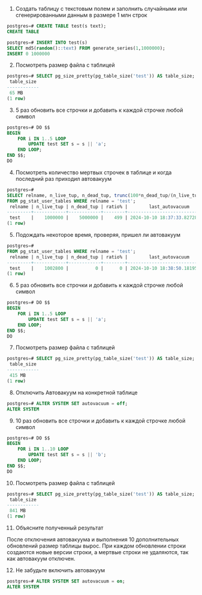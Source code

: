 1. Создать таблицу с текстовым полем и заполнить случайными или сгенерированными
данным в размере 1 млн строк

```sql
postgres=# CREATE TABLE test(s text);
CREATE TABLE

postgres=# INSERT INTO test(s)
SELECT md5(random()::text) FROM generate_series(1,1000000);
INSERT 0 1000000
```

2. Посмотреть размер файла с таблицей

```sql
postgres=# SELECT pg_size_pretty(pg_table_size('test')) AS table_size;
 table_size 
------------
 65 MB
(1 row)

```

3. 5 раз обновить все строчки и добавить к каждой строчке любой символ

```sql
postgres=# DO $$
BEGIN 
    FOR i IN 1..5 LOOP
        UPDATE test SET s = s || 'a';
    END LOOP;
END $$;
DO
```
4. Посмотреть количество мертвых строчек в таблице и когда последний раз приходил
автовакуум

```sql
postgres=# 
SELECT relname, n_live_tup, n_dead_tup, trunc(100*n_dead_tup/(n_live_tup+1))::float "ratio%", last_autovacuum 
FROM pg_stat_user_tables WHERE relname = 'test';
 relname | n_live_tup | n_dead_tup | ratio% |        last_autovacuum        
---------+------------+------------+--------+-------------------------------
 test    |    1000000 |    5000000 |    499 | 2024-10-10 18:37:33.827281+00
(1 row)
```

5. Подождать некоторое время, проверяя, пришел ли автовакуум

```sql
postgres=#                                                                                                              SELECT relname, n_live_tup, n_dead_tup, trunc(100*n_dead_tup/(n_live_tup+1))::float "ratio%", last_autovacuum 
FROM pg_stat_user_tables WHERE relname = 'test';
 relname | n_live_tup | n_dead_tup | ratio% |        last_autovacuum        
---------+------------+------------+--------+-------------------------------
 test    |    1002800 |          0 |      0 | 2024-10-10 18:38:50.181958+00
(1 row)
```

6. 5 раз обновить все строчки и добавить к каждой строчке любой символ

```sql
postgres=# DO $$
BEGIN 
    FOR i IN 1..5 LOOP
        UPDATE test SET s = s || 'a';
    END LOOP;
END $$;
DO
```

7. Посмотреть размер файла с таблицей

```sql
postgres=# SELECT pg_size_pretty(pg_table_size('test')) AS table_size;
 table_size 
------------
 415 MB
(1 row)
```

8. Отключить Автовакуум на конкретной таблице

```sql
postgres=# ALTER SYSTEM SET autovacuum = off;
ALTER SYSTEM
```

9. 10 раз обновить все строчки и добавить к каждой строчке любой символ

```sql
postgres=# DO $$
BEGIN 
    FOR i IN 1..10 LOOP
        UPDATE test SET s = s || 'b';
    END LOOP;
END $$;
DO
```

10. Посмотреть размер файла с таблицей

```sql
postgres=# SELECT pg_size_pretty(pg_table_size('test')) AS table_size;
 table_size 
------------
 841 MB
(1 row)
```

11. Объясните полученный результат

После отключения автовакуума и выполнения 10 дополнительных обновлений размер таблицы вырос. При каждом обновлении строки создаются новые версии строки, а мертвые строки не удаляются, так как автовакуум отключен.


12. Не забудьте включить автовакуум

```sql
postgres=# ALTER SYSTEM SET autovacuum = on;
ALTER SYSTEM
```